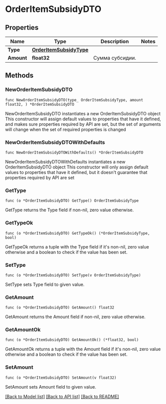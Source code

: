 # OrderItemSubsidyDTO

## Properties

Name | Type | Description | Notes
------------ | ------------- | ------------- | -------------
**Type** | [**OrderItemSubsidyType**](OrderItemSubsidyType.md) |  | 
**Amount** | **float32** | Сумма субсидии. | 

## Methods

### NewOrderItemSubsidyDTO

`func NewOrderItemSubsidyDTO(type_ OrderItemSubsidyType, amount float32, ) *OrderItemSubsidyDTO`

NewOrderItemSubsidyDTO instantiates a new OrderItemSubsidyDTO object
This constructor will assign default values to properties that have it defined,
and makes sure properties required by API are set, but the set of arguments
will change when the set of required properties is changed

### NewOrderItemSubsidyDTOWithDefaults

`func NewOrderItemSubsidyDTOWithDefaults() *OrderItemSubsidyDTO`

NewOrderItemSubsidyDTOWithDefaults instantiates a new OrderItemSubsidyDTO object
This constructor will only assign default values to properties that have it defined,
but it doesn't guarantee that properties required by API are set

### GetType

`func (o *OrderItemSubsidyDTO) GetType() OrderItemSubsidyType`

GetType returns the Type field if non-nil, zero value otherwise.

### GetTypeOk

`func (o *OrderItemSubsidyDTO) GetTypeOk() (*OrderItemSubsidyType, bool)`

GetTypeOk returns a tuple with the Type field if it's non-nil, zero value otherwise
and a boolean to check if the value has been set.

### SetType

`func (o *OrderItemSubsidyDTO) SetType(v OrderItemSubsidyType)`

SetType sets Type field to given value.


### GetAmount

`func (o *OrderItemSubsidyDTO) GetAmount() float32`

GetAmount returns the Amount field if non-nil, zero value otherwise.

### GetAmountOk

`func (o *OrderItemSubsidyDTO) GetAmountOk() (*float32, bool)`

GetAmountOk returns a tuple with the Amount field if it's non-nil, zero value otherwise
and a boolean to check if the value has been set.

### SetAmount

`func (o *OrderItemSubsidyDTO) SetAmount(v float32)`

SetAmount sets Amount field to given value.



[[Back to Model list]](../README.md#documentation-for-models) [[Back to API list]](../README.md#documentation-for-api-endpoints) [[Back to README]](../README.md)


